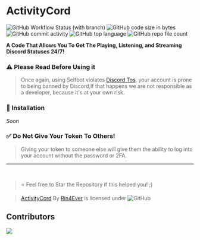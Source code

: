 # ActivityCord
<img alt="GitHub Workflow Status (with branch)" src="https://img.shields.io/github/actions/workflow/status/rinxyzz/ActivityCord/codeql.yml?branch=main&style=for-the-badge">
<img alt="GitHub code size in bytes" src="https://img.shields.io/github/languages/code-size/rinxyzz/ActivityCord?style=for-the-badge">
<img alt="GitHub commit activity" src="https://img.shields.io/github/commit-activity/y/rinxyzz/ActivityCord">
<img alt="GitHub top language" src="https://img.shields.io/github/languages/top/rinxyzz/ActivityCord?style=social">
<img alt="GitHub repo file count" src="https://img.shields.io/github/directory-file-count/rinxyzz/ActivityCord?style=social">

**A Code That Allows You To Get The Playing, Listening, and Streaming Discord Statuses 24/7!**

### ⚠️ Please Read Before Using it
> Once again, using Selfbot violates [Discord Tos](https://discord.com/terms), your account is prone to being banned by Discord,If that happens we are not responsible as a developer, because it's at your own risk.

### 🔧 Installation
*Soon*

### ✅ Do Not Give Your Token To Others!
> Giving your token to someone else will give them the ability to log into your account without the password or 2FA.

---

</br>

> ⭐ Feel free to Star the Repository if this helped you! ;)

> [ActivityCord](https://github.com/rinxyzz/ActivityCord) By [Rin4Ever](https://rin4ever.xyz) is licensed under <img alt="GitHub" src="https://img.shields.io/github/license/rinxyzz/ActivityCord">
## Contributors
<a href="https://github.com/rinxyzz/ActivityCord/graphs/contributors">
  <img src="https://contrib.rocks/image?repo=rinxyzz/ActivityCord" />
</a>

